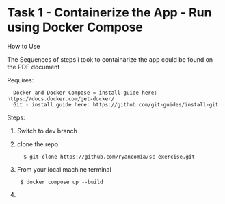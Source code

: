 # Task 1 - Containerize the App - Run using Docker Compose

How to Use

The Sequences of steps i took to containarize the app could be found on the PDF document

Requires:
      
      Docker and Docker Compose = install guide here: https://docs.docker.com/get-docker/
      Git - install guide here: https://github.com/git-guides/install-git

Steps:

1. Switch to dev branch

1. clone the repo  
         
         $ git clone https://github.com/ryancomia/sc-exercise.git

2. From your local machine terminal

        $ docker compose up --build

3. 
